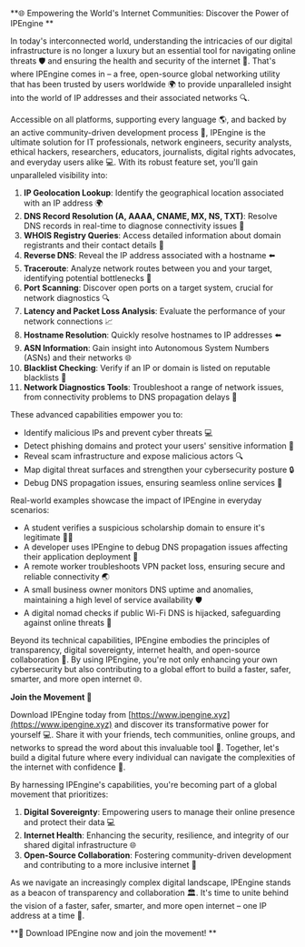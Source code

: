 **🌐 Empowering the World's Internet Communities: Discover the Power of IPEngine **

In today's interconnected world, understanding the intricacies of our digital infrastructure is no longer a luxury but an essential tool for navigating online threats 🛡️ and ensuring the health and security of the internet 📡. That's where IPEngine comes in – a free, open-source global networking utility that has been trusted by users worldwide 🌍 to provide unparalleled insight into the world of IP addresses and their associated networks 🔍.

Accessible on all platforms, supporting every language 🌎, and backed by an active community-driven development process 🚀, IPEngine is the ultimate solution for IT professionals, network engineers, security analysts, ethical hackers, researchers, educators, journalists, digital rights advocates, and everyday users alike 💻. With its robust feature set, you'll gain unparalleled visibility into:

1. **IP Geolocation Lookup**: Identify the geographical location associated with an IP address 🌍
2. **DNS Record Resolution (A, AAAA, CNAME, MX, NS, TXT)**: Resolve DNS records in real-time to diagnose connectivity issues 📡
3. **WHOIS Registry Queries**: Access detailed information about domain registrants and their contact details 🔗
4. **Reverse DNS**: Reveal the IP address associated with a hostname ⬅️
5. **Traceroute**: Analyze network routes between you and your target, identifying potential bottlenecks 🚀
6. **Port Scanning**: Discover open ports on a target system, crucial for network diagnostics 🔍
7. **Latency and Packet Loss Analysis**: Evaluate the performance of your network connections 📈
8. **Hostname Resolution**: Quickly resolve hostnames to IP addresses ⬅️
9. **ASN Information**: Gain insight into Autonomous System Numbers (ASNs) and their networks 🌐
10. **Blacklist Checking**: Verify if an IP or domain is listed on reputable blacklists 🔴
11. **Network Diagnostics Tools**: Troubleshoot a range of network issues, from connectivity problems to DNS propagation delays 🤔

These advanced capabilities empower you to:

* Identify malicious IPs and prevent cyber threats 💻
* Detect phishing domains and protect your users' sensitive information 👀
* Reveal scam infrastructure and expose malicious actors 🔍
* Map digital threat surfaces and strengthen your cybersecurity posture 🔒
* Debug DNS propagation issues, ensuring seamless online services 📡

Real-world examples showcase the impact of IPEngine in everyday scenarios:

* A student verifies a suspicious scholarship domain to ensure it's legitimate 👩‍🎓
* A developer uses IPEngine to debug DNS propagation issues affecting their application deployment 🚀
* A remote worker troubleshoots VPN packet loss, ensuring secure and reliable connectivity 🌏
* A small business owner monitors DNS uptime and anomalies, maintaining a high level of service availability 🛡️
* A digital nomad checks if public Wi-Fi DNS is hijacked, safeguarding against online threats 🚀

Beyond its technical capabilities, IPEngine embodies the principles of transparency, digital sovereignty, internet health, and open-source collaboration 🔌. By using IPEngine, you're not only enhancing your own cybersecurity but also contributing to a global effort to build a faster, safer, smarter, and more open internet 🌐.

**Join the Movement 🚀**

Download IPEngine today from [https://www.ipengine.xyz](https://www.ipengine.xyz) and discover its transformative power for yourself 💻. Share it with your friends, tech communities, online groups, and networks to spread the word about this invaluable tool 🔗. Together, let's build a digital future where every individual can navigate the complexities of the internet with confidence 🌟.

By harnessing IPEngine's capabilities, you're becoming part of a global movement that prioritizes:

1. **Digital Sovereignty**: Empowering users to manage their online presence and protect their data 💻
2. **Internet Health**: Enhancing the security, resilience, and integrity of our shared digital infrastructure 🌐
3. **Open-Source Collaboration**: Fostering community-driven development and contributing to a more inclusive internet 🔗

As we navigate an increasingly complex digital landscape, IPEngine stands as a beacon of transparency and collaboration 🏛️. It's time to unite behind the vision of a faster, safer, smarter, and more open internet – one IP address at a time 🔌.

**🔴 Download IPEngine now and join the movement! **